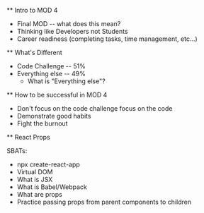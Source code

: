 \*\* Intro to MOD 4

- Final MOD -- what does this mean?
- Thinking like Developers not Students
- Career readiness (completing tasks, time management, etc...)

\*\* What's Different

- Code Challenge -- 51%
- Everything else -- 49%
  - What is "Everything else"?

\*\* How to be successful in MOD 4

- Don't focus on the code challenge focus on the code
- Demonstrate good habits
- Fight the burnout

\*\* React Props

SBATs:

- npx create-react-app
- Virtual DOM
- What is JSX
- What is Babel/Webpack
- What are props
- Practice passing props from parent components to children
